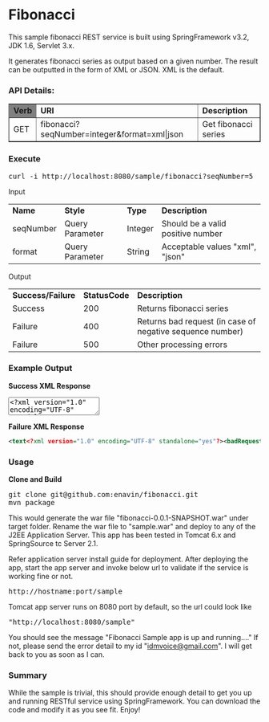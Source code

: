 Fibonacci
=========

This sample fibonacci REST service is built using SpringFramework v3.2, JDK 1.6, Servlet 3.x.

It generates fibonacci series as output based on a given number. The result can be outputted in the form of XML or JSON. XML is the default.

<h3>API Details:</h3>

<table  border="1">
<tr>
<td bgcolor=grey><b>Verb</b></td> <td><b>URI</b></td> <td><b>Description</b></td>
</tr>
<tr>
<td>GET</td> <td>fibonacci?seqNumber=integer&format=xml|json</td> <td>Get fibonacci series</td>
</tr>
</table>


<h3>Execute</h3>
<pre >
curl -i http://localhost:8080/sample/fibonacci?seqNumber=5
</pre>

Input

<table>
<tr>
<td><b>Name</b></td> <td><b>Style</b></td> <td><b>Type</b></td> <td><b>Description</b></td>
</tr>
<tr>
<td>seqNumber</td> <td>Query Parameter</td> <td>Integer</td><td>Should be a valid positive number</td>
</tr>
<tr>
<td>format</td> <td>Query Parameter</td> <td>String</td><td>Acceptable values "xml", "json"</td>
</tr>
</table>



Output

<table>
<tr>
<td><b>Success/Failure</b></td> <td><b>StatusCode</b></td> <td><b>Description</b></td>
</tr>
<tr>
<td>Success</td> <td>200</td> <td>Returns fibonacci series</td>
</tr>
<tr>
<td>Failure</td> <td>400</td> <td>Returns bad request (in case of negative sequence number)</td>
</tr>
<tr>
<td>Failure</td> <td>500</td> <td>Other processing errors</td>
</tr>
</table>

<h3>Example Output</h3>

<b>Success XML Response</b>
<textarea><?xml version="1.0" encoding="UTF-8" standalone="yes"?><fibonacci><value index="0">0</value><value index="1">1</value><value index="2">1</value><value index="3">2</value><value index="4">3</value></fibonacci></textarea>


<b>Failure XML Response</b>
```xml
<text<?xml version="1.0" encoding="UTF-8" standalone="yes"?><badRequest code="400"><message>Bad Request</message><details>Negative number is not allowed. Please check your input and retry.</details></badRequest>
```



<h3>Usage</h3>
<b>Clone and Build</b>
<pre>
git clone git@github.com:enavin/fibonacci.git
mvn package
</pre>


This would generate the war file "fibonacci-0.0.1-SNAPSHOT.war" under target folder. 
Rename the war file to "sample.war" and deploy to any of the J2EE Application Server.
This app has been tested in Tomcat 6.x and SpringSource tc Server 2.1. 

Refer application server install guide for deployment.  After deploying the app, start the app server and invoke below url to validate if the service is working fine or not.
<pre>http://hostname:port/sample</pre>
Tomcat app server runs on 8080 port by default, so the url could look like <pre>"http://localhost:8080/sample"</pre>

You should see the message "Fibonacci Sample app is up and running...."
If not, please send the error detail to my id "idmvoice@gmail.com". I will get back to you as soon as I can.


<h3>Summary</h3>
While the sample is trivial, this should provide enough detail to get you up and running RESTful service using SpringFramework. You can download the code and modify it as you see fit. Enjoy!


